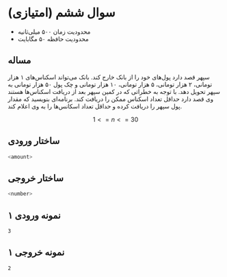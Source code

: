 # سوال ششم  (امتیازی)

+ محدودیت زمان ۵۰۰ میلی‌ثانیه
+ محدودیت حافظه ۵۰ مگابایت

## مساله

سپهر قصد دارد پول‌های خود را از بانک خارج کند. بانک می‌تواند اسکناس‌های ۱ هزار تومانی، ۲ هزار تومانی، ۵ هزار تومانی، ۱۰ هزار تومانی و چک پول ۵۰ هزار تومانی به سپهر تحویل دهد.
با توجه به خطراتی که در کمین سپهر بعد از دریافت اسکناس‌ها هستند وی قصد دارد حداقل تعداد اسکناس ممکن را دریافت کند. برنامه‌ای بنویسید که مقدار پول سپهر را دریافت کرده و حداقل تعداد اسکانس‌ها را به وی اعلام کند.

$$
1 <= n <= 30
$$

## ساختار ورودی

```sh
<amount>
```

## ساختار خروجی

```sh
<number>
```

## نمونه ورودی ۱

```sh
3
```

## نمونه خروجی ۱

```sh
2
```
